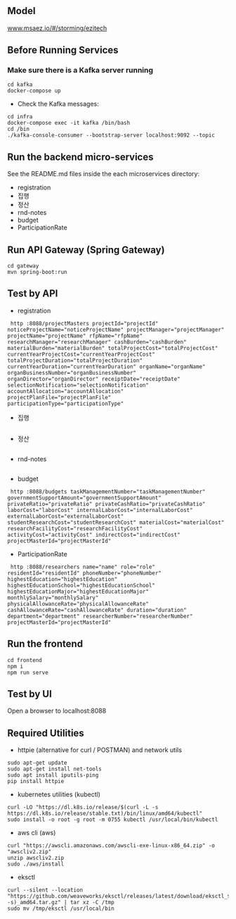 # 

## Model
www.msaez.io/#/storming/ezitech

## Before Running Services
### Make sure there is a Kafka server running
```
cd kafka
docker-compose up
```
- Check the Kafka messages:
```
cd infra
docker-compose exec -it kafka /bin/bash
cd /bin
./kafka-console-consumer --bootstrap-server localhost:9092 --topic
```

## Run the backend micro-services
See the README.md files inside the each microservices directory:

- registration
- 집행
- 정산
- rnd-notes
- budget
- ParticipationRate


## Run API Gateway (Spring Gateway)
```
cd gateway
mvn spring-boot:run
```

## Test by API
- registration
```
 http :8088/projectMasters projectId="projectId" noticeProjectName="noticeProjectName" projectManager="projectManager" projectName="projectName" rfpName="rfpName" researchManager="researchManager" cashBurden="cashBurden" materialBurden="materialBurden" totalProjectCost="totalProjectCost" currentYearProjectCost="currentYearProjectCost" totalProjectDuration="totalProjectDuration" currentYearDuration="currentYearDuration" organName="organName" organBusinessNumber="organBusinessNumber" organDirector="organDirector" receiptDate="receiptDate" selectionNotification="selectionNotification" accountAllocation="accountAllocation" projectPlanFile="projectPlanFile" participationType="participationType" 
```
- 집행
```
```
- 정산
```
```
- rnd-notes
```
```
- budget
```
 http :8088/budgets taskManagementNumber="taskManagementNumber" governmentSupportAmount="governmentSupportAmount" privateRatio="privateRatio" privateCashRatio="privateCashRatio" laborCost="laborCost" internalLaborCost="internalLaborCost" externalLaborCost="externalLaborCost" studentResearchCost="studentResearchCost" materialCost="materialCost" researchFacilityCost="researchFacilityCost" activityCost="activityCost" indirectCost="indirectCost" projectMasterId="projectMasterId" 
```
- ParticipationRate
```
 http :8088/researchers name="name" role="role" residentId="residentId" phoneNumber="phoneNumber" highestEducation="highestEducation" highestEducationSchool="highestEducationSchool" highestEducationMajor="highestEducationMajor" monthlySalary="monthlySalary" physicalAllowanceRate="physicalAllowanceRate" cashAllowanceRate="cashAllowanceRate" duration="duration" department="department" researcherNumber="researcherNumber" projectMasterId="projectMasterId" 
```


## Run the frontend
```
cd frontend
npm i
npm run serve
```

## Test by UI
Open a browser to localhost:8088

## Required Utilities

- httpie (alternative for curl / POSTMAN) and network utils
```
sudo apt-get update
sudo apt-get install net-tools
sudo apt install iputils-ping
pip install httpie
```

- kubernetes utilities (kubectl)
```
curl -LO "https://dl.k8s.io/release/$(curl -L -s https://dl.k8s.io/release/stable.txt)/bin/linux/amd64/kubectl"
sudo install -o root -g root -m 0755 kubectl /usr/local/bin/kubectl
```

- aws cli (aws)
```
curl "https://awscli.amazonaws.com/awscli-exe-linux-x86_64.zip" -o "awscliv2.zip"
unzip awscliv2.zip
sudo ./aws/install
```

- eksctl 
```
curl --silent --location "https://github.com/weaveworks/eksctl/releases/latest/download/eksctl_$(uname -s)_amd64.tar.gz" | tar xz -C /tmp
sudo mv /tmp/eksctl /usr/local/bin
```

